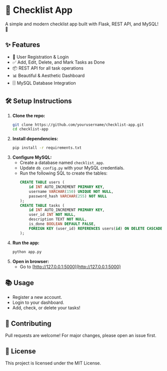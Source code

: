 # 📝 Checklist App

A simple and modern checklist app built with Flask, REST API, and MySQL! 🚀

## ✨ Features
- 🔐 User Registration & Login
- ✅ Add, Edit, Delete, and Mark Tasks as Done
- 📦 REST API for all task operations
- 📊 Beautiful & Aesthetic Dashboard
- 🗄️ MySQL Database Integration

## 🛠️ Setup Instructions
1. **Clone the repo:**
   ```bash
   git clone https://github.com/yourusername/checklist-app.git
   cd checklist-app
   ```
2. **Install dependencies:**
   ```bash
   pip install -r requirements.txt
   ```
3. **Configure MySQL:**
   - Create a database named `checklist_app`.
   - Update `db_config.py` with your MySQL credentials.
   - Run the following SQL to create the tables:
     ```sql
     CREATE TABLE users (
         id INT AUTO_INCREMENT PRIMARY KEY,
         username VARCHAR(150) UNIQUE NOT NULL,
         password_hash VARCHAR(255) NOT NULL
     );
     CREATE TABLE tasks (
         id INT AUTO_INCREMENT PRIMARY KEY,
         user_id INT NOT NULL,
         description TEXT NOT NULL,
         is_done BOOLEAN DEFAULT FALSE,
         FOREIGN KEY (user_id) REFERENCES users(id) ON DELETE CASCADE
     );
     ```
4. **Run the app:**
   ```bash
   python app.py
   ```
5. **Open in browser:**
   - Go to [http://127.0.0.1:5000](http://127.0.0.1:5000)

## 📚 Usage
- Register a new account.
- Login to your dashboard.
- Add, check, or delete your tasks!

## 🤝 Contributing
Pull requests are welcome! For major changes, please open an issue first.

## 📄 License
This project is licensed under the MIT License. 